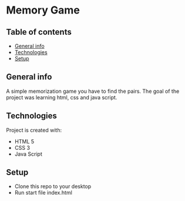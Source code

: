 # Memory Game

## Table of contents
* [General info](#general-info)
* [Technologies](#technologies)
* [Setup](#setup)

## General info
A simple memorization game you have to find the pairs. The goal of the project was learning html, css and java script.
	
## Technologies
Project is created with:
* HTML 5
* CSS 3
* Java Script
	
## Setup
* Clone this repo to your desktop
* Run start file index.html
